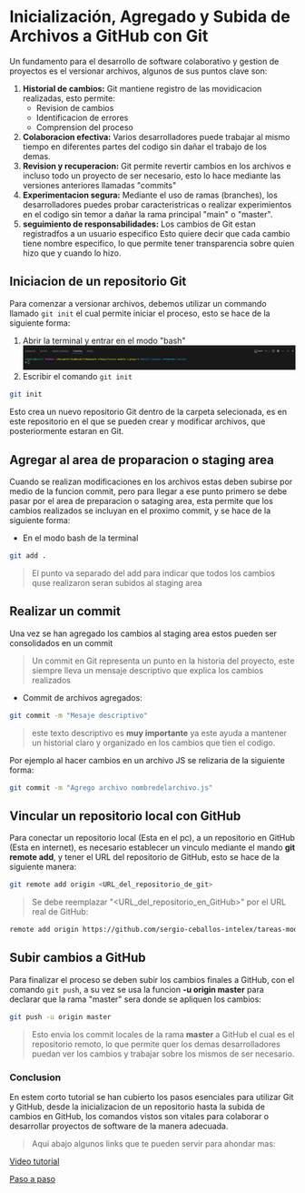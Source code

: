 # Inicialización, Agregado y Subida de Archivos a GitHub con Git

Un fundamento para el desarrollo de software colaborativo y gestion  de proyectos es el versionar 
archivos, algunos de sus puntos clave son:

1. **Historial de cambios:** Git mantiene registro de las movidicacion realizadas, esto permite:
    * Revision de cambios
    * Identificacion de errores
    * Comprension del proceso
2. **Colaboracion efectiva:** Varios desarrolladores puede trabajar al mismo tiempo en diferentes
    partes del codigo sin dañar el trabajo de los demas.
3. **Revision y recuperacion:** Git permite revertir cambios en los archivos e incluso todo un 
proyecto de ser necesario, esto lo hace mediante las versiones anteriores llamadas "commits"
4. **Experimentacion segura:** Mediante el uso de ramas (branches), los desarrolladores puedes probar 
    caracteristricas o realizar experimientos en el codigo sin temor a dañar la rama principal "main" 
    o "master".
5. **seguimiento de responsabilidades:** Los cambios de Git estan registradfos a un usuario especifico
    Esto quiere decir que cada cambio tiene nombre especifico, lo que permite tener transparencia 
    sobre quien hizo que y cuando lo hizo.

## Iniciacion de un repositorio Git

Para comenzar a versionar archivos, debemos utilizar un commando llamado ```git init``` el cual permite 
iniciar el proceso, esto se hace de la siguiente forma:

1. Abrir la terminal y entrar en el modo "bash"
![alt text](image.png)
2. Escribir el comando ```git init```
```bash
git init
```
Esto crea un nuevo repositorio Git dentro de la carpeta selecionada, es en este repositorio en el que se
pueden crear y modificar archivos, que posteriormente estaran en Git.

## Agregar al area de proparacion o staging area

Cuando se realizan modificaciones en los archivos estas deben subirse por medio de la funcion commit, pero
para llegar a ese punto primero se debe pasar por el area de preparacion o sataging area, esta permite
que los cambios realizados se incluyan en el proximo commit, y se hace de la siguiente forma:

* En el modo bash de la terminal

```bash
git add . 
```
> El punto va separado del add para indicar que todos los cambios quse realizaron seran subidos al staging area

## Realizar un commit

Una vez se han agregado los cambios al staging area estos pueden ser consolidados en un commit
> Un commit en Git representa un punto en la historia del proyecto, este siempre lleva un mensaje descriptivo que explica los cambios realizados

* Commit de archivos agregados:
```bash
git commit -m "Mesaje descriptivo"
```
> este texto descriptivo es **muy importante** ya este ayuda a mantener un historial claro y organizado en los cambios que tien el codigo.

Por ejemplo al hacer cambios en un archivo JS se relizaria de la siguiente forma:
```bash
git commit -m "Agrego archivo nombredelarchivo.js"
```
## Vincular un repositorio local con GitHub

Para conectar un repositorio local (Esta en el pc), a un repositorio en GitHub (Esta en internet), es necesario
establecer un vinculo mediante el mando **git remote add**, y tener el URL del repositorio de GitHub, esto se hace
de la siguiente manera:

```bash
git remote add origin <URL_del_repositorio_de_git>
```
> Se debe reemplazar "<URL_del_repositorio_en_GitHub>" por el URL real de GitHub:

```bash
remote add origin https://github.com/sergio-ceballos-intelex/tareas-modulo-3-grupo-9
```
## Subir cambios a GitHub

Para finalizar el proceso se deben subir los cambios finales a GitHub, con el comando ```git push```, a su vez se 
usa la funcion **-u origin master** para declarar que la rama "master" sera donde se apliquen los cambios:

```bash
git push -u origin master
```
> Esto envia los commit locales de la rama **master** a GitHub el cual es el repositorio remoto, lo que permite quer los demas desarrolladores puedan ver los cambios y trabajar sobre los mismos de ser necesario.

### Conclusion

En estem corto tutorial se han cubierto los pasos esenciales para utilizar Git y GitHub, desde la inicializacion de un repositorio hasta la subida de cambios en GitHub, los comandos vistos son vitales para colaborar o desarrollar proyectos de software de la manera adecuada.

> Aqui abajo algunos links que te pueden servir para ahondar mas:

[Video tutorial](https://www.youtube.com/watch?v=eQMcIGVc8N0 "Como crear un Repositorio y Subir Proyecto a 👉GITHUB👈 Paso a Paso💻")

[Paso a paso](https://learn.microsoft.com/es-es/visualstudio/version-control/git-create-repository?view=vs-2022 "Paso a paso")